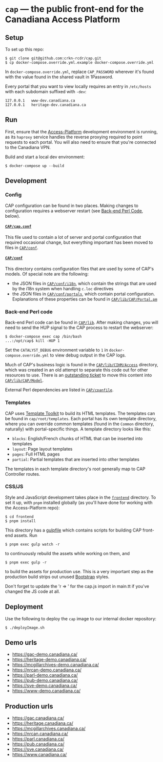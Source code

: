 # `cap` &mdash; the public front-end for the Canadiana Access Platform

## Setup

To set up this repo:

```
$ git clone git@github.com:crkn-rcdr/cap.git
$ cp docker-compose.override.yml.example docker-compose.override.yml
```

In `docker-compose.override.yml`, replace `CAP_PASSWORD` wherever it's found with the value found in the shared vault in 1Password.

Every portal that you want to view locally requires an entry in `/etc/hosts` with each subdomain suffixed with `-dev`:

```
127.0.0.1   www-dev.canadiana.ca
127.0.0.1   heritage-dev.canadiana.ca
```

## Run

First, ensure that the [Access-Platform](https://github.com/crkn-rcdr/Access-Platform) development environment is running, as its `haproxy` service handles the reverse proxying required to point requests to each portal. You will also need to ensure that you're connected to the Canadiana VPN.

Build and start a local dev environment:

```
$ docker-compose up --build
```

## Development

### Config

CAP configuration can be found in two places. Making changes to configuration requires a webserver restart (see [Back-end Perl Code](#back-end-perl-code), below).

#### [`CAP/cap.conf`](CAP/cap.conf)

This file used to contain a lot of server and portal configuration that required occasional change, but everything important has been moved to files in [`CAP/conf`](CAP/conf).

#### [`CAP/conf`](CAP/conf)

This directory contains configuration files that are used by some of CAP's models. Of special note are the following:
- the JSON files in [`CAP/conf/i18n`](CAP/conf/i18n), which contain the strings that are used by the i18n system when handling `c.loc` directives
- the JSON files in [`CAP/conf/portals`](CAP/conf/portals), which contain portal configuration. Explanations of these properties can be found in [`CAP/lib/CAP/Portal.pm`](CAP/lib/CAP/Portal.pm)

### Back-end Perl code

Back-end Perl code can be found in [`CAP/lib`](CAP/lib). After making changes, you will need to send the HUP signal to the CAP process to restart the webserver:

```
$ docker-compose exec cap /bin/bash
...:/opt/cap$ kill -HUP 1
```

Set the `CATALYST_DEBUG` environment variable to `1` in `docker-compose.override.yml` to view debug output in the CAP logs.

Much of CAP's business logic is found in the [`CAP/lib/CIHM/Access`](CAP/lib/CIHM/Access) directory, which was created in an old attempt to separate this code out for other resources to use. There is an [outstanding ticket](https://github.com/crkn-rcdr/cap/issues/42) to move this content into [`CAP/lib/CAP/Model`](CAP/lib/CAP/Model).

External Perl dependencies are listed in [`CAP/cpanfile`](CAP/cpanfile).

### Templates

CAP uses [Template Toolkit](http://www.template-toolkit.org/docs/index.html) to build its HTML templates. The templates can be found in `cap/root/templates`. Each portal has its own template directory, where you can override common templates (found in the `Common` directory, naturally) with portal-specific things. A template directory looks like this:

- `blocks`: English/French chunks of HTML that can be inserted into templates
- `layout`: Page layout templates
- `pages`: Full HTML pages
- `partial`: Partial templates that are inserted into other templates

The templates in each template directory's root generally map to CAP Controller routes.

### CSS/JS

Style and JavaScript development takes place in the [`frontend`](frontend) directory. To set it up, with `pnpm` installed globally (as you'll have done for working with the Access-Platform repo):

```
$ cd frontend
$ pnpm install
```

This directory has a [gulpfile](frontend/gulpfile.js) which contains scripts for building CAP front-end assets. Run

```
$ pnpm exec gulp watch -r
```

to continuously rebuild the assets while working on them, and

```
$ pnpm exec gulp -r
```

to build the assets for production use. This is a very important step as the production build strips out unused [Bootstrap](https://getbootstrap.com/docs/4.6/getting-started/introduction/) styles.

Don't forget to update the 'r => <version>' for the cap.js import in main.tt if you've changed the JS code at all.

## Deployment

Use the following to deploy the `cap` image to our internal docker repository:

```
$ ./deployImage.sh
```

## Demo urls
- https://gac-demo.canadiana.ca/
- https://heritage-demo.canadiana.ca/
- https://mcgillarchives-demo.canadiana.ca/
- https://nrcan-demo.canadiana.ca/
- https://parl-demo.canadiana.ca/
- https://pub-demo.canadiana.ca/
- https://sve-demo.canadiana.ca/
- https://www-demo.canadiana.ca/

## Production urls
- https://gac.canadiana.ca/
- https://heritage.canadiana.ca/
- https://mcgillarchives.canadiana.ca/
- https://nrcan.canadiana.ca/
- https://parl.canadiana.ca/
- https://pub.canadiana.ca/
- https://sve.canadiana.ca/
- https://www.canadiana.ca/

